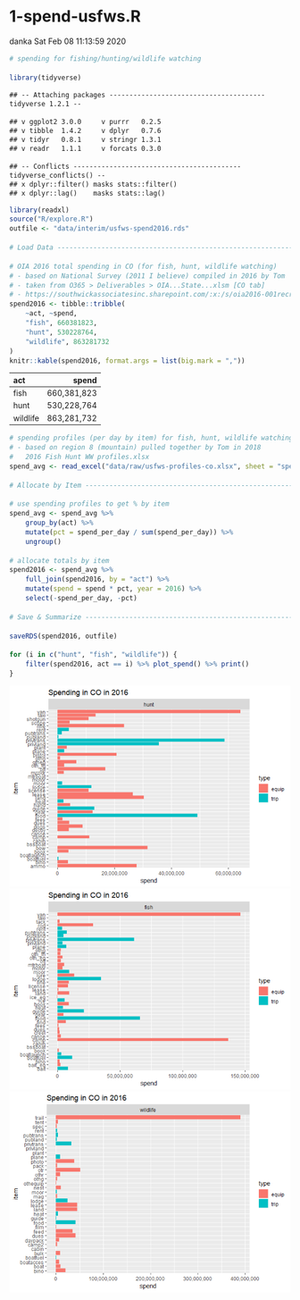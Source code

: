 1-spend-usfws.R
================
danka
Sat Feb 08 11:13:59 2020

``` r
# spending for fishing/hunting/wildlife watching

library(tidyverse)
```

    ## -- Attaching packages --------------------------------------- tidyverse 1.2.1 --

    ## v ggplot2 3.0.0     v purrr   0.2.5
    ## v tibble  1.4.2     v dplyr   0.7.6
    ## v tidyr   0.8.1     v stringr 1.3.1
    ## v readr   1.1.1     v forcats 0.3.0

    ## -- Conflicts ------------------------------------------ tidyverse_conflicts() --
    ## x dplyr::filter() masks stats::filter()
    ## x dplyr::lag()    masks stats::lag()

``` r
library(readxl)
source("R/explore.R")
outfile <- "data/interim/usfws-spend2016.rds"

# Load Data ---------------------------------------------------------------

# OIA 2016 total spending in CO (for fish, hunt, wildlife watching)
# - based on National Survey (2011 I believe) compiled in 2016 by Tom
# - taken from O365 > Deliverables > OIA...State...xlsm [CO tab]
# - https://southwickassociatesinc.sharepoint.com/:x:/s/oia2016-001recreationeconreport/EVhBPXcPW59JjOhaG_AvtawBxgxHN-mR_8k0RpV82kJEJg?e=HR1U34
spend2016 <- tibble::tribble(
    ~act, ~spend,
    "fish", 660381823,
    "hunt", 530228764,
    "wildlife", 863281732
)
knitr::kable(spend2016, format.args = list(big.mark = ","))
```

| act      |       spend |
| :------- | ----------: |
| fish     | 660,381,823 |
| hunt     | 530,228,764 |
| wildlife | 863,281,732 |

``` r
# spending profiles (per day by item) for fish, hunt, wildlife watching
# - based on region 8 (mountain) pulled together by Tom in 2018
#   2016 Fish Hunt WW profiles.xlsx
spend_avg <- read_excel("data/raw/usfws-profiles-co.xlsx", sheet = "spend-profiles")

# Allocate by Item -----------------------------------------------------------

# use spending profiles to get % by item
spend_avg <- spend_avg %>%
    group_by(act) %>%
    mutate(pct = spend_per_day / sum(spend_per_day)) %>%
    ungroup()

# allocate totals by item
spend2016 <- spend_avg %>%
    full_join(spend2016, by = "act") %>%
    mutate(spend = spend * pct, year = 2016) %>%
    select(-spend_per_day, -pct)

# Save & Summarize -----------------------------------------------------------

saveRDS(spend2016, outfile)

for (i in c("hunt", "fish", "wildlife")) {
    filter(spend2016, act == i) %>% plot_spend() %>% print()
}
```

![](1-spend-usfws_files/figure-gfm/unnamed-chunk-1-1.png)<!-- -->![](1-spend-usfws_files/figure-gfm/unnamed-chunk-1-2.png)<!-- -->![](1-spend-usfws_files/figure-gfm/unnamed-chunk-1-3.png)<!-- -->
